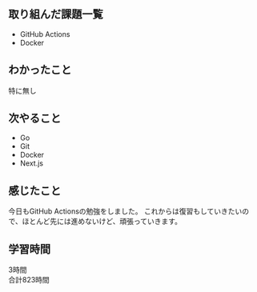 ## 取り組んだ課題一覧
- GitHub Actions
- Docker

## わかったこと
特に無し

## 次やること
- Go
- Git
- Docker
- Next.js

## 感じたこと
今日もGitHub Actionsの勉強をしました。
これからは復習もしていきたいので、ほとんど先には進めないけど、頑張っていきます。


## 学習時間
3時間<br />
合計823時間
